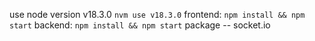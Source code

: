 use node version v18.3.0 ```nvm use v18.3.0```
frontend: ```npm install && npm start```
backend: ```npm install && npm start```
package -- socket.io
